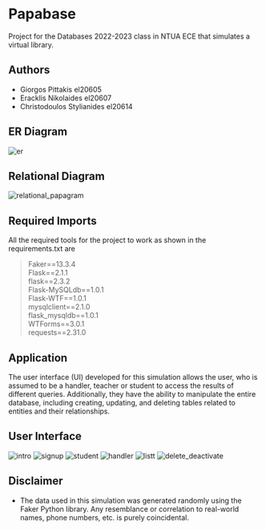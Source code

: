 # Papabase
Project for the Databases 2022-2023 class in NTUA ECE that simulates a virtual library.

## Authors
+ Giorgos Pittakis el20605
+ Eracklis Nikolaides el20607
+ Christodoulos Stylianides el20614

## ER Diagram
![er](https://github.com/ChrisOPellouis/Papabases/assets/133709757/0835bfb8-5c9b-4ff9-be31-84202b1d64cf)

## Relational Diagram
![relational_papagram](https://github.com/ChrisOPellouis/Papabases/assets/133709757/9e3b6e9b-73cf-4491-8378-963408a7117e)

## Required Imports
All the required tools for the project to work as shown in the requirements.txt are  
> Faker==13.3.4  
> Flask==2.1.1  
> flask==2.3.2  
> Flask-MySQLdb==1.0.1  
> Flask-WTF==1.0.1  
> mysqlclient==2.1.0  
> flask_mysqldb==1.0.1  
> WTForms==3.0.1  
> requests==2.31.0

## Application
The user interface (UI) developed for this simulation allows the user, who is assumed to be a handler, teacher or student to access the results of different queries. Additionally, they have the ability to manipulate the entire database, including creating, updating, and deleting tables related to entities and their relationships.

## User Interface
![intro](https://github.com/ChrisOPellouis/Papabases/assets/133709757/7558e606-ba00-47f7-9c1d-0ff457c0d2ab)
![signup](https://github.com/ChrisOPellouis/Papabases/assets/133709757/16047e7a-1241-4a64-8dd4-cc2872059341)
![student](https://github.com/ChrisOPellouis/Papabases/assets/133709757/0e6011f1-ceaf-4bb0-918b-1556a08835e6)
![handler](https://github.com/ChrisOPellouis/Papabases/assets/133709757/251b9220-f97c-4048-b9b2-53866b5a9260)
![listt](https://github.com/ChrisOPellouis/Papabases/assets/133709757/d0c1f823-23b6-45a1-99be-3c62318cbb3f)
![delete_deactivate](https://github.com/ChrisOPellouis/Papabases/assets/133709757/b1246f44-6b00-4677-939f-287bbef2f799)


## Disclaimer
+ The data used in this simulation was generated randomly using the Faker Python library. Any resemblance or correlation to real-world names, phone numbers, etc. is purely coincidental.
